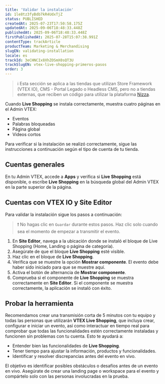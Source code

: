 ```yaml
---
title: 'Validar la instalación'
id: 1le8tz3fyBdb7kR4UdxTjZ
status: PUBLISHED
createdAt: 2025-07-23T17:50:58.175Z
updatedAt: 2025-09-06T18:48:33.448Z
publishedAt: 2025-09-06T18:48:33.448Z
firstPublishedAt: 2025-07-28T15:07:38.991Z
contentType: trackArticle
productTeam: Marketing & Merchandising
slugEN: validating-installation
locale: es
trackId: 3eCHNCIx8XhZOSmX0sQT3U
trackSlugEN: vtex-live-shopping-primeros-pasos
order: 3
---
```


> ℹ️ Esta sección se aplica a las tiendas que utilizan Store Framework (VTEX IO), CMS - Portal Legado o Headless CMS, pero no a tiendas externas, que reciben un código para utilizar la plataforma [Nizza](https://platform.nizza.com/login).

Cuando **Live Shopping** se instala correctamente, muestra cuatro páginas en el Admin VTEX:

* Eventos
* Palabras bloqueadas
* Página global
* Videos cortos

Para verificar si la instalación se realizó correctamente, sigue las instrucciones a continuación según el tipo de cuenta de tu tienda.

## Cuentas generales

En tu Admin VTEX, accede a **Apps** y verifica si **Live Shopping** está disponible, o escribe **Live Shopping** en la búsqueda global del Admin VTEX en la parte superior de la página.

## Cuentas con VTEX IO y Site Editor

Para validar la instalación sigue los pasos a continuación:

> ❗ No hagas clic en `Guardar` durante estos pasos. Haz clic solo cuando sea el momento de empezar a transmitir el evento.

1. En **Site Editor**, navega a la ubicación donde se instaló el bloque de Live Shopping (Home, Landing o página de categoría).
2. Asegúrate de que el bloque **Live Shopping** esté visible.
3. Haz clic en el bloque de **Live Shopping**.
4. Verifica que se muestre la opción **Mostrar componente**. El evento debe haber sido iniciado para que se muestre aquí.
5. Activa el botón de alternancia de **Mostrar componente**.
6. Comprueba si el componente de **Live Shopping** se muestra correctamente en **Site Editor**. Si el componente se muestra correctamente, la aplicación se instaló con éxito.

## Probar la herramienta

Recomendamos crear una transmisión corta de 5 minutos con tu equipo y todas las personas que utilizarán **VTEX Live Shopping**, que incluya crear, configurar e iniciar un evento, así como interactuar en tiempo real para comprobar que todas las funcionalidades estén correctamente instaladas y funcionen sin problemas con tu cuenta. Esto te ayudará a:

* Entender bien las funcionalidades de **Live Shopping**.
* Tener tiempo para ajustar la información, productos y funcionalidades.
* Identificar y resolver discrepancias antes del evento en vivo.

El objetivo es identificar posibles obstáculos o desafíos antes de un evento en vivo. Asegúrate de crear una landing page o workspace para el evento y compártelo solo con las personas involucradas en la prueba.


